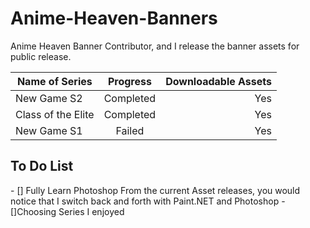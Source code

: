 # Anime-Heaven-Banners
Anime Heaven Banner Contributor, and I release the banner assets for public release.

| Name of Series | Progress      | Downloadable Assets |
| -------------- |:-------------:| -------------------:|
| New Game S2    | Completed     | Yes                 |
| Class of the Elite| Completed     | Yes                 |
| New Game S1  | Failed   | Yes                  |


<h2> To Do List </h2>
- [] Fully Learn Photoshop
From the current Asset releases, you would notice that I switch back and forth with Paint.NET and Photoshop
- []Choosing Series I enjoyed

